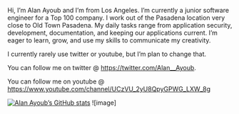 Hi, I’m Alan Ayoub and I’m from Los Angeles. I’m currently a junior software engineer for a Top 100 company. I work out of the Pasadena location very close to Old Town Pasadena. My daily tasks range from application security, development, documentation, and keeping our applications current. I’m eager to learn, grow, and use my skills to communicate my creativity.

I currently rarely use twitter or youtube, but I’m plan to change that.

You can follow me on twitter @
https://twitter.com/Alan__Ayoub. 

You can follow me on youtube @ https://www.youtube.com/channel/UCzVU_2yU8QpyGPWG_LXW_8g

[![Alan Ayoub’s GitHub stats](https://github-readme-stats.vercel.app/api?username=AlAyoub)](https://github.com/anuraghazra/github-readme-stats)
![image]


